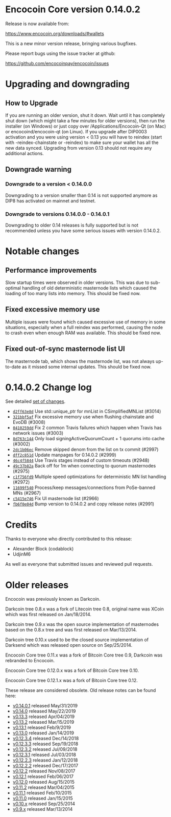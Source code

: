 Encocoin Core version 0.14.0.2
==========================

Release is now available from:

  <https://www.encocoin.org/downloads/#wallets>

This is a new minor version release, bringing various bugfixes.

Please report bugs using the issue tracker at github:

  <https://github.com/encocoinpay/encocoin/issues>


Upgrading and downgrading
=========================

How to Upgrade
--------------

If you are running an older version, shut it down. Wait until it has completely
shut down (which might take a few minutes for older versions), then run the
installer (on Windows) or just copy over /Applications/Encocoin-Qt (on Mac) or
encocoind/encocoin-qt (on Linux). If you upgrade after DIP0003 activation and you were
using version < 0.13 you will have to reindex (start with -reindex-chainstate
or -reindex) to make sure your wallet has all the new data synced. Upgrading from
version 0.13 should not require any additional actions.

Downgrade warning
-----------------

### Downgrade to a version < 0.14.0.0

Downgrading to a version smaller than 0.14 is not supported anymore as DIP8 has
activated on mainnet and testnet.

### Downgrade to versions 0.14.0.0 - 0.14.0.1

Downgrading to older 0.14 releases is fully supported but is not
recommended unless you have some serious issues with version 0.14.0.2.

Notable changes
===============

Performance improvements
------------------------
Slow startup times were observed in older versions. This was due to sub-optimal handling of old
deterministic masternode lists which caused the loading of too many lists into memory. This should be
fixed now.

Fixed excessive memory use
--------------------------
Multiple issues were found which caused excessive use of memory in some situations, especially when
a full reindex was performed, causing the node to crash even when enough RAM was available. This should
be fixed now.

Fixed out-of-sync masternode list UI
------------------------------------
The masternode tab, which shows the masternode list, was not always up-to-date as it missed some internal
updates. This should be fixed now.

0.14.0.2 Change log
===================

See detailed [set of changes](https://github.com/encocoinpay/encocoin/compare/v0.14.0.1...encocoinpay:v0.14.0.2).

- [`d2ff63e8d`](https://github.com/encocoinpay/encocoin/commit/d2ff63e8d) Use std::unique_ptr for mnList in CSimplifiedMNList (#3014)
- [`321bbf5af`](https://github.com/encocoinpay/encocoin/commit/321bbf5af) Fix excessive memory use when flushing chainstate and EvoDB (#3008)
- [`0410259dd`](https://github.com/encocoinpay/encocoin/commit/0410259dd) Fix 2 common Travis failures which happen when Travis has network issues (#3003)
- [`8d763c144`](https://github.com/encocoinpay/encocoin/commit/8d763c144) Only load signingActiveQuorumCount + 1 quorums into cache (#3002)
- [`2dc1b06ec`](https://github.com/encocoinpay/encocoin/commit/2dc1b06ec) Remove skipped denom from the list on tx commit (#2997)
- [`dff2c851d`](https://github.com/encocoinpay/encocoin/commit/dff2c851d) Update manpages for 0.14.0.2 (#2999)
- [`46c4f5844`](https://github.com/encocoinpay/encocoin/commit/46c4f5844) Use Travis stages instead of custom timeouts (#2948)
- [`49c37b82a`](https://github.com/encocoinpay/encocoin/commit/49c37b82a) Back off for 1m when connecting to quorum masternodes (#2975)
- [`c1f756fd9`](https://github.com/encocoinpay/encocoin/commit/c1f756fd9) Multiple speed optimizations for deterministic MN list handling (#2972)
- [`11699f540`](https://github.com/encocoinpay/encocoin/commit/11699f540) Process/keep messages/connections from PoSe-banned MNs (#2967)
- [`c5415e746`](https://github.com/encocoinpay/encocoin/commit/c5415e746) Fix UI masternode list (#2966)
- [`fb6f0e04d`](https://github.com/encocoinpay/encocoin/commit/fb6f0e04d) Bump version to 0.14.0.2 and copy release notes (#2991)

Credits
=======

Thanks to everyone who directly contributed to this release:

- Alexander Block (codablock)
- UdjinM6

As well as everyone that submitted issues and reviewed pull requests.

Older releases
==============

Encocoin was previously known as Darkcoin.

Darkcoin tree 0.8.x was a fork of Litecoin tree 0.8, original name was XCoin
which was first released on Jan/18/2014.

Darkcoin tree 0.9.x was the open source implementation of masternodes based on
the 0.8.x tree and was first released on Mar/13/2014.

Darkcoin tree 0.10.x used to be the closed source implementation of Darksend
which was released open source on Sep/25/2014.

Encocoin Core tree 0.11.x was a fork of Bitcoin Core tree 0.9,
Darkcoin was rebranded to Encocoin.

Encocoin Core tree 0.12.0.x was a fork of Bitcoin Core tree 0.10.

Encocoin Core tree 0.12.1.x was a fork of Bitcoin Core tree 0.12.

These release are considered obsolete. Old release notes can be found here:

- [v0.14.0.1](https://github.com/encocoinpay/encocoin/blob/master/doc/release-notes/encocoin/release-notes-0.14.0.1.md) released May/31/2019
- [v0.14.0](https://github.com/encocoinpay/encocoin/blob/master/doc/release-notes/encocoin/release-notes-0.14.0.md) released May/22/2019
- [v0.13.3](https://github.com/encocoinpay/encocoin/blob/master/doc/release-notes/encocoin/release-notes-0.13.3.md) released Apr/04/2019
- [v0.13.2](https://github.com/encocoinpay/encocoin/blob/master/doc/release-notes/encocoin/release-notes-0.13.2.md) released Mar/15/2019
- [v0.13.1](https://github.com/encocoinpay/encocoin/blob/master/doc/release-notes/encocoin/release-notes-0.13.1.md) released Feb/9/2019
- [v0.13.0](https://github.com/encocoinpay/encocoin/blob/master/doc/release-notes/encocoin/release-notes-0.13.0.md) released Jan/14/2019
- [v0.12.3.4](https://github.com/encocoinpay/encocoin/blob/master/doc/release-notes/encocoin/release-notes-0.12.3.4.md) released Dec/14/2018
- [v0.12.3.3](https://github.com/encocoinpay/encocoin/blob/master/doc/release-notes/encocoin/release-notes-0.12.3.3.md) released Sep/19/2018
- [v0.12.3.2](https://github.com/encocoinpay/encocoin/blob/master/doc/release-notes/encocoin/release-notes-0.12.3.2.md) released Jul/09/2018
- [v0.12.3.1](https://github.com/encocoinpay/encocoin/blob/master/doc/release-notes/encocoin/release-notes-0.12.3.1.md) released Jul/03/2018
- [v0.12.2.3](https://github.com/encocoinpay/encocoin/blob/master/doc/release-notes/encocoin/release-notes-0.12.2.3.md) released Jan/12/2018
- [v0.12.2.2](https://github.com/encocoinpay/encocoin/blob/master/doc/release-notes/encocoin/release-notes-0.12.2.2.md) released Dec/17/2017
- [v0.12.2](https://github.com/encocoinpay/encocoin/blob/master/doc/release-notes/encocoin/release-notes-0.12.2.md) released Nov/08/2017
- [v0.12.1](https://github.com/encocoinpay/encocoin/blob/master/doc/release-notes/encocoin/release-notes-0.12.1.md) released Feb/06/2017
- [v0.12.0](https://github.com/encocoinpay/encocoin/blob/master/doc/release-notes/encocoin/release-notes-0.12.0.md) released Aug/15/2015
- [v0.11.2](https://github.com/encocoinpay/encocoin/blob/master/doc/release-notes/encocoin/release-notes-0.11.2.md) released Mar/04/2015
- [v0.11.1](https://github.com/encocoinpay/encocoin/blob/master/doc/release-notes/encocoin/release-notes-0.11.1.md) released Feb/10/2015
- [v0.11.0](https://github.com/encocoinpay/encocoin/blob/master/doc/release-notes/encocoin/release-notes-0.11.0.md) released Jan/15/2015
- [v0.10.x](https://github.com/encocoinpay/encocoin/blob/master/doc/release-notes/encocoin/release-notes-0.10.0.md) released Sep/25/2014
- [v0.9.x](https://github.com/encocoinpay/encocoin/blob/master/doc/release-notes/encocoin/release-notes-0.9.0.md) released Mar/13/2014

